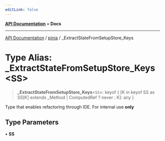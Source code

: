 ```yaml
---
editLink: false
---
```


[**API Documentation**](../../index.md) • **Docs**

***

[API Documentation](../../index.md) / [pinia](../index.md) / \_ExtractStateFromSetupStore\_Keys

# Type Alias: \_ExtractStateFromSetupStore\_Keys\<SS\>

> **\_ExtractStateFromSetupStore\_Keys**\<`SS`\>: keyof \{ \[K in keyof SS as SS\[K\] extends \_Method \| ComputedRef ? never : K\]: any \}

Type that enables refactoring through IDE.
For internal use **only**

## Type Parameters

• **SS**
